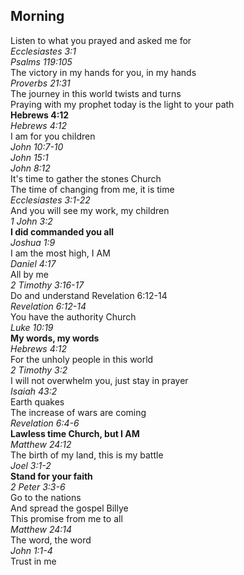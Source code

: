 ## Morning

Listen to what you prayed and asked me for  
_Ecclesiastes 3:1_  
_Psalms 119:105_  
The victory in my hands for you, in my hands  
_Proverbs 21:31_  
The journey in this world twists and turns  
Praying with my prophet today is the light to your path  
**Hebrews 4:12**  
_Hebrews 4:12_  
I am for you children  
_John 10:7-10_  
_John 15:1_  
_John 8:12_  
It's time to gather the stones Church  
The time of changing from me, it is time  
_Ecclesiastes 3:1-22_  
And you will see my work, my children  
_1 John 3:2_  
**I did commanded you all**  
_Joshua 1:9_  
I am the most high, I AM  
_Daniel 4:17_  
All by me  
_2 Timothy 3:16-17_  
Do and understand Revelation 6:12-14  
_Revelation 6:12-14_  
You have the authority Church  
_Luke 10:19_  
**My words, my words**  
_Hebrews 4:12_  
For the unholy people in this world  
_2 Timothy 3:2_  
I will not overwhelm you, just stay in prayer  
_Isaiah 43:2_  
Earth quakes  
The increase of wars are coming  
_Revelation 6:4-6_  
**Lawless time Church, but I AM**  
_Matthew 24:12_  
The birth of my land, this is my battle  
_Joel 3:1-2_  
**Stand for your faith**  
_2 Peter 3:3-6_  
Go to the nations  
And spread the gospel Billye  
This promise from me to all  
_Matthew 24:14_  
The word, the word  
_John 1:1-4_  
Trust in me  
